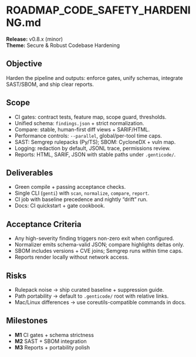 # ROADMAP_CODE_SAFETY_HARDENING.md
**Release:** v0.8.x (minor)  
**Theme:** Secure & Robust Codebase Hardening

## Objective
Harden the pipeline and outputs: enforce gates, unify schemas, integrate SAST/SBOM, and ship clear reports.

## Scope
- CI gates: contract tests, feature map, scope guard, thresholds.
- Unified schema: `findings.json` + strict normalization.
- Compare: stable, human-first diff views + SARIF/HTML.
- Performance controls: `--parallel`, global/per-tool time caps.
- SAST: Semgrep rulepacks (Py/TS); SBOM: CycloneDX + vuln map.
- Logging: redaction by default, JSONL trace, permissions review.
- Reports: HTML, SARIF, JSON with stable paths under `.genticode/`.

## Deliverables
- Green compile + passing acceptance checks.
- Single CLI (`genti`) with `scan`, `normalize`, `compare`, `report`.
- CI job with baseline precedence and nightly “drift” run.
- Docs: CI quickstart + gate cookbook.

## Acceptance Criteria
- Any high-severity finding triggers non-zero exit when configured.
- Normalizer emits schema-valid JSON; compare highlights deltas only.
- SBOM includes versions + CVE joins; Semgrep runs within time caps.
- Reports render locally without network access.

## Risks
- Rulepack noise → ship curated baseline + suppression guide.
- Path portability → default to `.genticode/` root with relative links.
- Mac/Linux differences → use coreutils-compatible commands in docs.

## Milestones
- **M1** CI gates + schema strictness  
- **M2** SAST + SBOM integration  
- **M3** Reports + portability polish